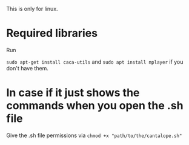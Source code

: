This is only for linux.
<h1>Required libraries</h1>
Run

`sudo apt-get install caca-utils` and
`sudo apt install mplayer` if you don't have them.
# In case if it just shows the commands when you open the .sh file
Give the .sh file permissions via `chmod +x "path/to/the/cantalope.sh"`
